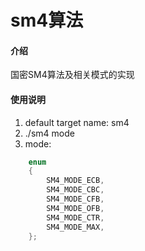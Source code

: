 # sm4算法

#### 介绍
国密SM4算法及相关模式的实现

#### 使用说明

1.  default target name: sm4
2.  ./sm4 mode
3.  mode:
```c 
	enum
	{
		SM4_MODE_ECB,
		SM4_MODE_CBC,
		SM4_MODE_CFB,
		SM4_MODE_OFB,
		SM4_MODE_CTR,
		SM4_MODE_MAX,
	};
```



